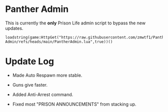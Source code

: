 # Panther Admin

This is currently the **only** Prison Life admin script to bypass the new updates.

```
loadstring(game:HttpGet("https://raw.githubusercontent.com/zmwtf1/Panther-Admin/refs/heads/main/PantherAdmin.lua",true))()
```

# Update Log

- Made Auto Respawn more stable.

- Guns give faster.

- Added Anti-Arrest command.

- Fixed most "PRISON ANNOUNCEMENTS" from stacking up.
